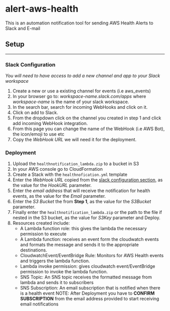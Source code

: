 # alert-aws-health
This is an automation notification tool for sending AWS Health Alerts to Slack and E-mail

## Setup
---
### Slack Configuration
_You will need to have access to add a new channel and app to your Slack workspace_
1. Create a new or use a existing channel for events (i.e aws_events)
2. In your browser go to: _workspace-name.slack.com/apps_ where _workspace-name_ is the name of your slack workspace.
3. In the search bar, search for incoming WebHooks and click on it.
4. Click on add to Slack.
5. From the dropdown click on the channel you created in step 1 and click add incoming WebHook integration.
6. From this page you can change the name of the WebHook (i.e AWS Bot), the icon/emoji to use etc
7. Copy the _WebHook URL_ we will need it for the deployment.

###  Deployment
1. Upload the `healthnotification_lambda.zip` to a bucket in S3
2. In your AWS console go to CloudFormation
3. Create a Stack with the `healthnofication.yml` template
4. Enter the _WebHook URL_ copied from the [slack configuration section](#slack-configuration), as the value for the _HookURL_ parameter.
5. Enter the _email address_ that will receive the notification for health events, as the value for the _Email_ parameter.
6. Enter the _S3 Bucket_ the from **Step 1**, as the value for the _S3Bucket_ parameter.
7. Finally enter the `healthnotification_lambda.zip` or the path to the file if nested in the S3 bucket, as the value for _S3Key_ parameter and Deploy.
8. Resources created include:
   - A Lambda function role: this gives the lambda the necessary permission to execute
   - A Lambda function: receives an event form the cloudwatch events and formats the message and sends it to the appropriate destinations.
   - CloudwatchEvent/EventBridge Rule: Monitors for AWS Health events and triggers the lambda function.
   - Lambda invoke permission: gives cloudwatch event/EventBridge permission to invoke the lambda function.
   - SNS Topic: An SNS topic receives the formatted message from lambda and sends it to subscribers
   - SNS Subscription: An email subscription that is notified when there is a health event
NOTE: After Deployment you have to **CONFIRM SUBSCRIPTION** from the email address provided to start receiving email notifications